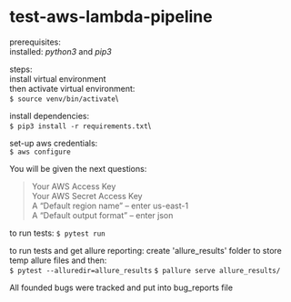 # test-aws-lambda-pipeline

prerequisites:\
installed: _python3_ and _pip3_
 
steps:\
install virtual environment\
then activate virtual environment:\
`$ source venv/bin/activate`\

install dependencies:\
`$ pip3 install -r requirements.txt`\

set-up aws credentials:\
`$ aws configure`

You will be given the next questions:
>Your AWS Access Key\
Your AWS Secret Access Key\
A “Default region name” – enter us-east-1\
A “Default output format” – enter json

to run tests:
`$ pytest run`

to run tests and get allure reporting:
create 'allure_results' folder to store temp allure files and then:\
`$ pytest --alluredir=allure_results`
`$ pallure serve allure_results/`


All founded bugs were tracked and put into bug_reports file
